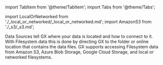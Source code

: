import TabItem from '@theme/TabItem';
import Tabs from '@theme/Tabs';

import LocalOrNetworked from './_local_or_networked/_local_or_networked.md';
import AmazonS3 from './_s3/_s3.md';

Data Sources tell GX where your data is located and how to connect to it.  With Filesystem data this is done by directing GX to the folder or online location that contains the data files.  GX supports accessing Filesystem data from Amazon S3, Azure Blob Storage, Google Cloud Storage, and local or networked filesystems.

<Tabs queryString="data_location" groupId="data_location" defaultValue="filesystem">

   <TabItem value="filesystem" label="Local or networked filesystem">
   <LocalOrNetworked/>
   </TabItem>

   <TabItem value="s3" label="Amazon S3">
   <AmazonS3/>
   </TabItem>

   <TabItem value="abs" label="Azure Blob Storage">

   </TabItem>

   <TabItem value="gcs" label="Google Cloud Storage">

   </TabItem>

</Tabs>
